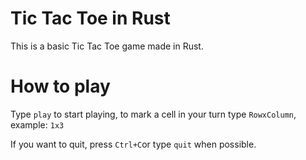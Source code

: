 # Tic Tac Toe in Rust
This is a basic Tic Tac Toe game made in Rust.

# How to play
Type `play` to start playing, to mark a cell in your turn type `RowxColumn`, example: `1x3`

If you want to quit, press `Ctrl+C`or type `quit` when possible.
